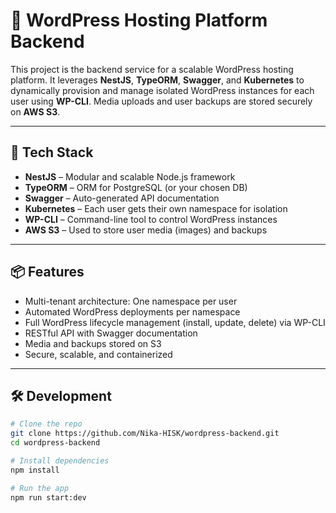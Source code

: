 # 🚀 WordPress Hosting Platform Backend

This project is the backend service for a scalable WordPress hosting platform. It leverages **NestJS**, **TypeORM**, **Swagger**, and **Kubernetes** to dynamically provision and manage isolated WordPress instances for each user using **WP-CLI**. Media uploads and user backups are stored securely on **AWS S3**.

---

## 🧰 Tech Stack

- **NestJS** – Modular and scalable Node.js framework
- **TypeORM** – ORM for PostgreSQL (or your chosen DB)
- **Swagger** – Auto-generated API documentation
- **Kubernetes** – Each user gets their own namespace for isolation
- **WP-CLI** – Command-line tool to control WordPress instances
- **AWS S3** – Used to store user media (images) and backups

---

## 📦 Features

- Multi-tenant architecture: One namespace per user
- Automated WordPress deployments per namespace
- Full WordPress lifecycle management (install, update, delete) via WP-CLI
- RESTful API with Swagger documentation
- Media and backups stored on S3
- Secure, scalable, and containerized

---

## 🛠️ Development

```bash
# Clone the repo
git clone https://github.com/Nika-HISK/wordpress-backend.git
cd wordpress-backend

# Install dependencies
npm install

# Run the app
npm run start:dev

